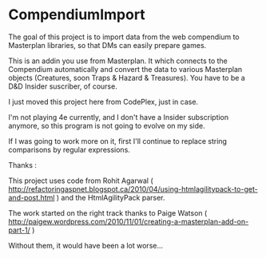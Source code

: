 CompendiumImport
================


The goal of this project is to import data from the web compendium to Masterplan libraries, so that DMs can easily prepare games.

This is an addin you use from Masterplan. It which connects to the Compendium automatically and convert the data to various Masterplan objects (Creatures, soon Traps & Hazard & Treasures). You have to be a D&D Insider suscriber, of course.

I just moved this project here from CodePlex, just in case. 

I'm not playing 4e currently, and I don't have a Insider subscription anymore, so this program is not going to evolve on my side.

If I was going to work more on it, first I'll continue to replace string comparisons by regular expressions.

Thanks :

This project uses code from Rohit Agarwal ( http://refactoringaspnet.blogspot.ca/2010/04/using-htmlagilitypack-to-get-and-post.html ) and  the HtmlAgilityPack  parser. 

The work started on the right track thanks to Paige Watson ( http://paigew.wordpress.com/2010/11/01/creating-a-masterplan-add-on-part-1/ )

Without them, it would have been a lot worse...
